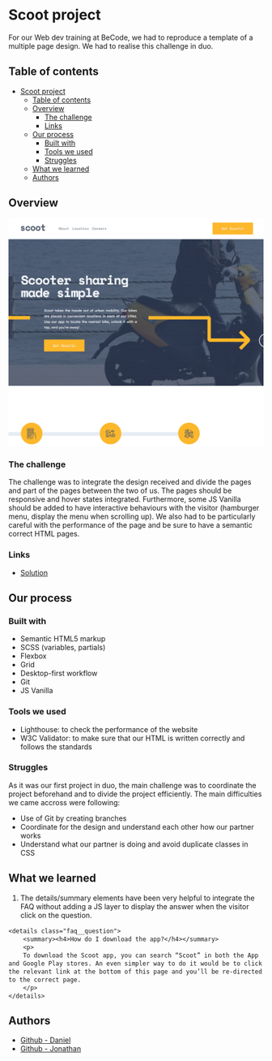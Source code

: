 # Scoot project

For our Web dev training at BeCode, we had to reproduce a template of a multiple page design. We had to realise this challenge in duo.

## Table of contents

- [Scoot project](#scoot-project)
  - [Table of contents](#table-of-contents)
  - [Overview](#overview)
    - [The challenge](#the-challenge)
    - [Links](#links)
  - [Our process](#our-process)
    - [Built with](#built-with)
    - [Tools we used](#tools-we-used)
    - [Struggles](#struggles)
  - [What we learned](#what-we-learned)
  - [Authors](#authors)

## Overview

![](./images/preview.png)

### The challenge

The challenge was to integrate the design received and divide the pages and part of the pages between the two of us. The pages should be responsive and hover states integrated. Furthermore, some JS Vanilla should be added to have interactive behaviours with the visitor (hamburger menu, display the menu when scrolling up). We also had to be particularly careful with the performance of the page and be sure to have a semantic correct HTML pages.

### Links

- [Solution](https://junior-dev-track.github.io/14-css-scoot-project-dan-jonathan/)

## Our process

### Built with

- Semantic HTML5 markup
- SCSS (variables, partials)
- Flexbox
- Grid
- Desktop-first workflow
- Git
- JS Vanilla

### Tools we used

- Lighthouse: to check the performance of the website
- W3C Validator: to make sure that our HTML is written correctly and follows the standards

### Struggles

As it was our first project in duo, the main challenge was to coordinate the project beforehand and to divide the project efficiently. The main difficulties we came accross were following:

- Use of Git by creating branches
- Coordinate for the design and understand each other how our partner works
- Understand what our partner is doing and avoid duplicate classes in CSS

## What we learned

1. The details/summary elements have been very helpful to integrate the FAQ without adding a JS layer to display the answer when the visitor click on the question.

```
<details class="faq__question">
	<summary><h4>How do I download the app?</h4></summary>
	<p>
	To download the Scoot app, you can search “Scoot” in both the App and Google Play stores. An even simpler way to do it would be to click the relevant link at the bottom of this page and you’ll be re-directed to the correct page.
	</p>
</details>
```

## Authors

- [Github - Daniel](https://github.com/Dany0409)
- [Github - Jonathan](https://github.com/crolette)
